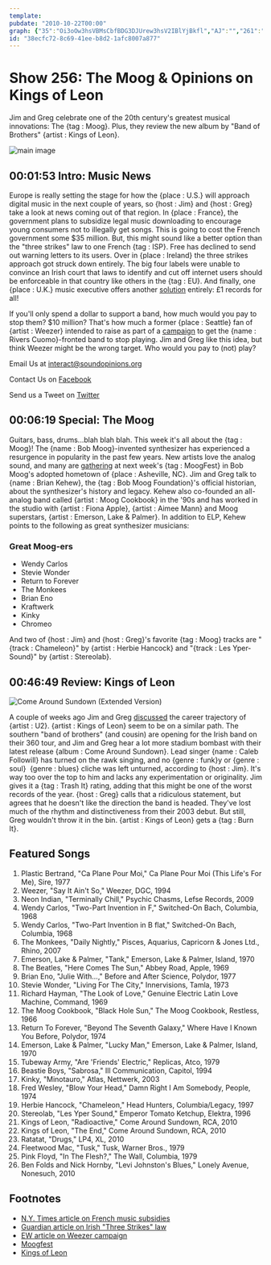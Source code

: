 ```yaml
---
template: 
pubdate: "2010-10-22T00:00"
graph: {"35":"Oi3oOw3hsVBMsCbfBDG3DJUrew3hsV2IBlYjBkfl","AJ":"","261":"a0YeLt4BI9a0YeLgMit6BQsAMa0YeLBQsAMX6cfdBHm1GgMit6"}
id: "38ecfc72-8c69-41ee-b8d2-1afc8007a877"
---
```






# Show 256: The Moog & Opinions on Kings of Leon

Jim and Greg celebrate one of the 20th century's greatest musical innovations: The {tag : Moog}. Plus, they review the new album by "Band of Brothers" {artist : Kings of Leon}.

![main image](https://static.soundopinions.org/images/2010/moog.jpg)



## 00:01:53 Intro: Music News

Europe is really setting the stage for how the {place : U.S.} will approach digital music in the next couple of years, so {host : Jim} and {host : Greg} take a look at news coming out of that region. In {place : France}, the government plans to subsidize legal music downloading to encourage young consumers not to illegally get songs. This is going to cost the French government some $35 million. But, this might sound like a better option than the "three strikes" law to one French {tag : ISP}. Free has declined to send out warning letters to its users. Over in {place : Ireland} the three strikes approach got struck down entirely. The big four labels were unable to convince an Irish court that laws to identify and cut off internet users should be enforceable in that country like others in the {tag : EU}. And finally, one {place : U.K.} music executive offers another [solution](http://www.bbc.co.uk/news/entertainment-arts-11547279) entirely: £1 records for all!

If you'll only spend a dollar to support a band, how much would you pay to stop them? $10 million? That's how much a former {place : Seattle} fan of {artist : Weezer} intended to raise as part of a [campaign](http://www.thepoint.com/campaigns/campaign-0-1079) to get the {name : Rivers Cuomo}-fronted band to stop playing. Jim and Greg like this idea, but think Weezer might be the wrong target. Who would you pay to (not) play?

Email Us at interact@soundopinions.org

Contact Us on [Facebook](https://www.facebook.com/soundopinions)

Send us a Tweet on [Twitter](https://twitter.com/soundopinions)



## 00:06:19 Special: The Moog

Guitars, bass, drums...blah blah blah. This week it's all about the {tag : Moog}! The {name : Bob Moog}-invented synthesizer has experienced a resurgence in popularity in the past few years. New artists love the analog sound, and many are [gathering](http://moogfest.com/) at next week's {tag : MoogFest} in Bob Moog's adopted hometown of {place : Asheville, NC}. Jim and Greg talk to {name : Brian Kehew}, the {tag : Bob Moog Foundation}'s official historian, about the synthesizer's history and legacy. Kehew also co-founded an all-analog band called {artist : Moog Cookbook} in the '90s and has worked in the studio with {artist : Fiona Apple}, {artist : Aimee Mann} and Moog superstars, {artist : Emerson, Lake & Palmer}. In addition to ELP, Kehew points to the following as great synthesizer musicians:


### Great Moog-ers

- Wendy Carlos
- Stevie Wonder
- Return to Forever
- The Monkees
- Brian Eno
- Kraftwerk
- Kinky
- Chromeo

And two of {host : Jim} and {host : Greg}'s favorite {tag : Moog} tracks are "{track : Chameleon}" by {artist : Herbie Hancock} and "{track : Les Yper-Sound}" by {artist : Stereolab}.



## 00:46:49 Review: Kings of Leon

![Come Around Sundown (Extended Version)](https://static.soundopinions.org/assets/256/2610.jpg)

A couple of weeks ago Jim and Greg [discussed](/show/254/) the career trajectory of {artist : U2}. {artist : Kings of Leon} seem to be on a similar path. The southern "band of brothers" (and cousin) are opening for the Irish band on their 360 tour, and Jim and Greg hear a lot more stadium bombast with their latest release {album : Come Around Sundown}. Lead singer {name : Caleb Followill} has turned on the rawk singing, and no {genre : funk}y or {genre : soul}  {genre : blues} cliche was left unturned, according to {host : Jim}. It's way too over the top to him and lacks any experimentation or originality. Jim gives it a {tag : Trash It} rating, adding that this might be one of the worst records of the year. {host : Greg} calls that a ridiculous statement, but agrees that he doesn't like the direction the band is headed. They've lost much of the rhythm and distinctiveness from their 2003 debut. But still, Greg wouldn't throw it in the bin. {artist : Kings of Leon} gets a {tag : Burn It}.



## Featured Songs

1. Plastic Bertrand, "Ca Plane Pour Moi," Ca Plane Pour Moi (This Life's For Me), Sire, 1977
2. Weezer, "Say It Ain't So," Weezer, DGC, 1994
3. Neon Indian, "Terminally Chill," Psychic Chasms, Lefse Records, 2009
4. Wendy Carlos, "Two-Part Invention in F," Switched-On Bach, Columbia, 1968
5. Wendy Carlos, "Two-Part Invention in B flat," Switched-On Bach, Columbia, 1968
6. The Monkees, "Daily Nightly," Pisces, Aquarius, Capricorn & Jones Ltd., Rhino, 2007
7. Emerson, Lake & Palmer, "Tank," Emerson, Lake & Palmer, Island, 1970
8. The Beatles, "Here Comes The Sun," Abbey Road, Apple, 1969
9. Brian Eno, "Julie With...," Before and After Science, Polydor, 1977
10. Stevie Wonder, "Living For The City," Innervisions, Tamla, 1973
11. Richard Hayman, "The Look of Love," Genuine Electric Latin Love Machine, Command, 1969
12. The Moog Cookbook, "Black Hole Sun," The Moog Cookbook, Restless, 1966
13. Return To Forever, "Beyond The Seventh Galaxy," Where Have I Known You Before, Polydor, 1974
14. Emerson, Lake & Palmer, "Lucky Man," Emerson, Lake & Palmer, Island, 1970
15. Tubeway Army, "Are 'Friends' Electric," Replicas, Atco, 1979
16. Beastie Boys, "Sabrosa," Ill Communication, Capitol, 1994
17. Kinky, "Minotauro," Atlas, Nettwerk, 2003
18. Fred Wesley, "Blow Your Head," Damn Right I Am Somebody, People, 1974
19. Herbie Hancock, "Chameleon," Head Hunters, Columbia/Legacy, 1997
20. Stereolab, "Les Yper Sound," Emperor Tomato Ketchup, Elektra, 1996
21. Kings of Leon, "Radioactive," Come Around Sundown, RCA, 2010
22. Kings of Leon, "The End," Come Around Sundown, RCA, 2010
23. Ratatat, "Drugs," LP4, XL, 2010
24. Fleetwood Mac, "Tusk," Tusk, Warner Bros., 1979
25. Pink Floyd, "In The Flesh?," The Wall, Columbia, 1979
26. Ben Folds and Nick Hornby, "Levi Johnston's Blues," Lonely Avenue, Nonesuch, 2010



## Footnotes

- [N.Y. Times article on French music subsidies](http://economix.blogs.nytimes.com/2010/10/14/le-music-subsidy/?src=busln)
- [Guardian article on Irish "Three Strikes" law](http://www.guardian.co.uk/technology/2010/oct/11/three-strikes-filesharing-ireland)
- [EW article on Weezer campaign](http://music-mix.ew.com/2010/10/06/weezer-breakup-10-million/)
- [Moogfest](http://moogfest.com/)
- [Kings of Leon](http://kingsofleon.com/#!/)